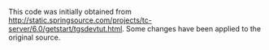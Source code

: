 This code was initially obtained from http://static.springsource.com/projects/tc-server/6.0/getstart/tgsdevtut.html. Some changes have been applied to the original source.  